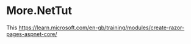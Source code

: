 # More.NetTut
This https://learn.microsoft.com/en-gb/training/modules/create-razor-pages-aspnet-core/
